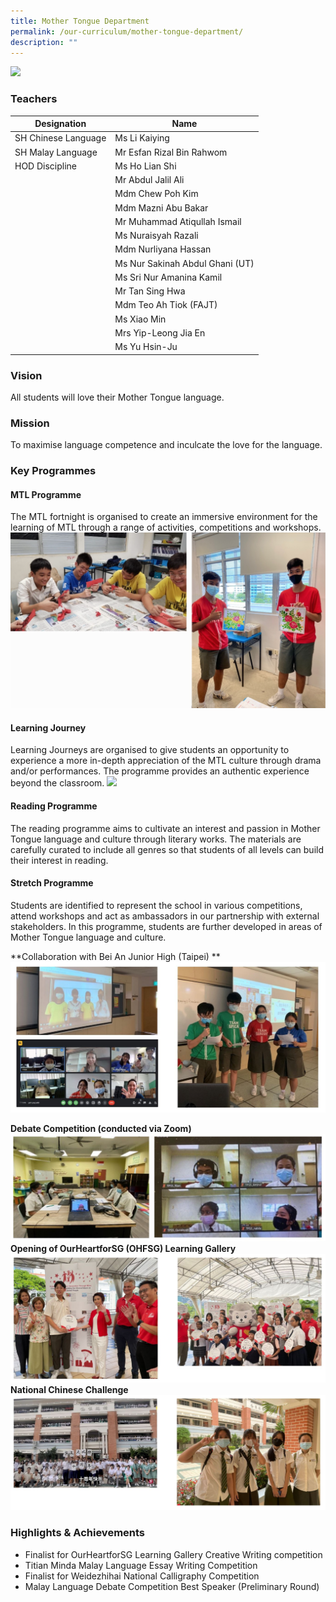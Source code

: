 ```yaml
---
title: Mother Tongue Department
permalink: /our-curriculum/mother-tongue-department/
description: ""
---
```

![](/images/2023_tpss_41_mother_tongue.jpg)

### Teachers
| Designation | Name |
|---|---|
| SH Chinese Language | Ms Li Kaiying |
| SH Malay Language | Mr Esfan Rizal Bin Rahwom |
| HOD Discipline | Ms Ho Lian Shi |
|  | Mr Abdul Jalil Ali |
|  | Mdm Chew Poh Kim |
|  | Mdm Mazni Abu Bakar |
|  | Mr Muhammad Atiqullah Ismail |
|  | Ms Nuraisyah Razali |
|  | Mdm Nurliyana Hassan |
|  | Ms Nur Sakinah Abdul Ghani (UT) |
|  | Ms Sri Nur Amanina Kamil |
|  | Mr Tan Sing Hwa |
|  | Mdm Teo Ah Tiok (FAJT) |
|  | Ms Xiao Min |
|  | Mrs Yip-Leong Jia En |
|  | Ms Yu Hsin-Ju |

### Vision
All students will love their Mother Tongue language. 

### Mission
To maximise language competence and inculcate the love for the language.

### Key Programmes
#### MTL Programme
The MTL fortnight is organised to create an immersive environment for the learning of MTL through a range of activities, competitions and workshops.
![](/images/mtl%20programme.png)
#### Learning Journey 
Learning Journeys are organised to give students an opportunity to experience a more in-depth appreciation of the MTL culture through drama and/or performances. The programme provides an authentic experience beyond the classroom.
![](/images/mt%20learning%20journey.jpg)
#### Reading Programme
The reading programme aims to cultivate an interest and passion in Mother Tongue language and culture through literary works. The materials are carefully curated to include all genres so that students of all levels can build their interest in reading.
#### Stretch Programme
Students are identified to represent the school in various competitions, attend workshops and act as ambassadors in our partnership with external stakeholders. In this programme, students are further developed in areas of Mother Tongue language and culture.<br>

**Collaboration with Bei An Junior High (Taipei) **
![](/images/mt%20bei%20an%20junior%20high.JPG)

**Debate Competition (conducted via Zoom)**
![](/images/capture1.JPG)
**Opening of OurHeartforSG (OHFSG) Learning Gallery**
![](/images/capture2.JPG)
**National Chinese Challenge**
![](/images/national%20chinese%20challenge.JPG)

### Highlights &amp; Achievements
*   Finalist for OurHeartforSG Learning Gallery Creative Writing competition
*   Titian Minda Malay Language Essay Writing Competition
*   Finalist for Weidezhihai National Calligraphy Competition
*   Malay Language Debate Competition Best Speaker (Preliminary Round)
